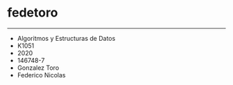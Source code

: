 # fedetoro
---
- Algoritmos y Estructuras de Datos
- K1051
- 2020
- 146748-7
- Gonzalez Toro
- Federico Nicolas

          
           
 
            





